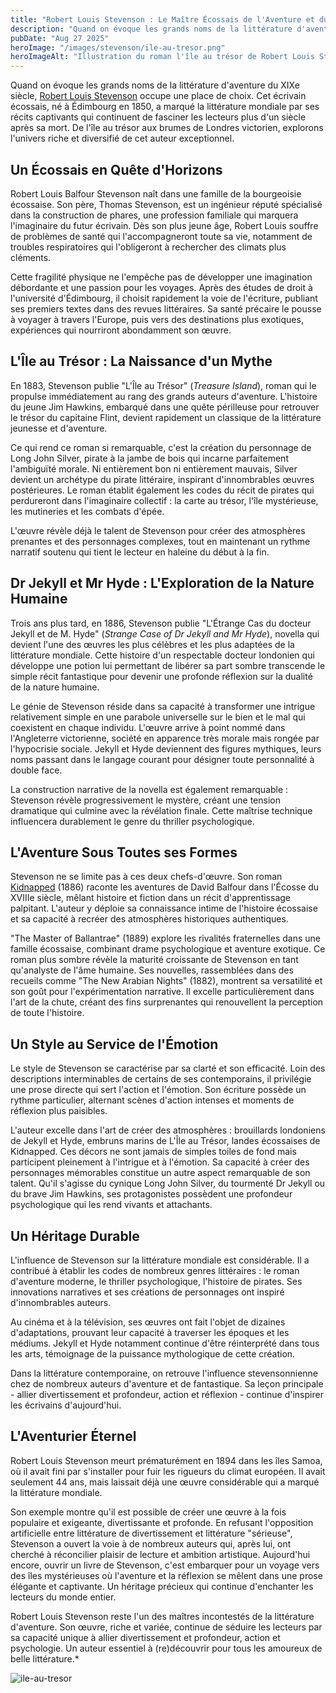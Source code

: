 ```yaml
---
title: "Robert Louis Stevenson : Le Maître Écossais de l'Aventure et du Mystère"
description: "Quand on évoque les grands noms de la littérature d'aventure du XIXe siècle, Robert Louis Stevenson occupe une place de choix. Cet écrivain écossais, né à Édimbourg en 1850, a marqué la littérature mondiale par ses récits captivants qui continuent de fasciner les lecteurs plus d'un siècle après sa mort. De l'île au trésor aux brumes de Londres victorien,explorons l'univers riche et diversifié de cet auteur exceptionnel."
pubDate: "Aug 27 2025"
heroImage: "/images/stevenson/ile-au-tresor.png"
heroImageAlt: "Illustration du roman l'île au trésor de Robert Louis Stevenson"
---
```



Quand on évoque les grands noms de la littérature d'aventure du XIXe siècle, [Robert Louis
Stevenson](https://fr.wikipedia.org/wiki/Robert_Louis_Stevenson) occupe une place de choix. Cet écrivain écossais, né à Édimbourg en 1850, a
marqué la littérature mondiale par ses récits captivants qui continuent de fasciner les
lecteurs plus d'un siècle après sa mort. De l'île au trésor aux brumes de Londres victorien,
explorons l'univers riche et diversifié de cet auteur exceptionnel.
## Un Écossais en Quête d'Horizons
Robert Louis Balfour Stevenson naît dans une famille de la bourgeoisie écossaise. Son
père, Thomas Stevenson, est un ingénieur réputé spécialisé dans la construction de phares,
une profession familiale qui marquera l'imaginaire du futur écrivain. Dès son plus jeune âge,
Robert Louis souffre de problèmes de santé qui l'accompagneront toute sa vie, notamment
de troubles respiratoires qui l'obligeront à rechercher des climats plus cléments.

Cette fragilité physique ne l'empêche pas de développer une imagination débordante et une
passion pour les voyages. Après des études de droit à l'université d'Édimbourg, il choisit
rapidement la voie de l'écriture, publiant ses premiers textes dans des revues littéraires. Sa
santé précaire le pousse à voyager à travers l'Europe, puis vers des destinations plus
exotiques, expériences qui nourriront abondamment son œuvre.
## L'Île au Trésor : La Naissance d'un Mythe
En 1883, Stevenson publie "L'Île au Trésor" (*Treasure Island*), roman qui le propulse
immédiatement au rang des grands auteurs d'aventure. L'histoire du jeune Jim Hawkins,
embarqué dans une quête périlleuse pour retrouver le trésor du capitaine Flint, devient
rapidement un classique de la littérature jeunesse et d'aventure.

Ce qui rend ce roman si remarquable, c'est la création du personnage de Long John Silver,
pirate à la jambe de bois qui incarne parfaitement l'ambiguïté morale. Ni entièrement bon ni
entièrement mauvais, Silver devient un archétype du pirate littéraire, inspirant d'innombrables œuvres postérieures. Le roman établit également les codes du récit de pirates qui perdureront dans l'imaginaire collectif : la carte au trésor, l'île mystérieuse, les mutineries et les combats d'épée.

L'œuvre révèle déjà le talent de Stevenson pour créer des atmosphères prenantes et des
personnages complexes, tout en maintenant un rythme narratif soutenu qui tient le lecteur
en haleine du début à la fin.
## Dr Jekyll et Mr Hyde : L'Exploration de la Nature Humaine
Trois ans plus tard, en 1886, Stevenson publie "L'Étrange Cas du docteur Jekyll et de M.
Hyde" (*Strange Case of Dr Jekyll and Mr Hyde*), novella qui devient l'une des œuvres les
plus célèbres et les plus adaptées de la littérature mondiale. Cette histoire d'un respectable
docteur londonien qui développe une potion lui permettant de libérer sa part sombre
transcende le simple récit fantastique pour devenir une profonde réflexion sur la dualité de la nature humaine.

Le génie de Stevenson réside dans sa capacité à transformer une intrigue relativement
simple en une parabole universelle sur le bien et le mal qui coexistent en chaque individu.
L'œuvre arrive à point nommé dans l'Angleterre victorienne, société en apparence très
morale mais rongée par l'hypocrisie sociale. Jekyll et Hyde deviennent des figures
mythiques, leurs noms passant dans le langage courant pour désigner toute personnalité à
double face.

La construction narrative de la novella est également remarquable : Stevenson révèle
progressivement le mystère, créant une tension dramatique qui culmine avec la révélation
finale. Cette maîtrise technique influencera durablement le genre du thriller psychologique.
## L'Aventure Sous Toutes ses Formes
Stevenson ne se limite pas à ces deux chefs-d'œuvre. Son roman [Kidnapped](/blog/kidnapped/) (1886)
raconte les aventures de David Balfour dans l'Écosse du XVIIIe siècle, mêlant histoire et
fiction dans un récit d'apprentissage palpitant. L'auteur y déploie sa connaissance intime de
l'histoire écossaise et sa capacité à recréer des atmosphères historiques authentiques.

"The Master of Ballantrae" (1889) explore les rivalités fraternelles dans une famille
écossaise, combinant drame psychologique et aventure exotique. Ce roman plus sombre
révèle la maturité croissante de Stevenson en tant qu'analyste de l'âme humaine.
Ses nouvelles, rassemblées dans des recueils comme "The New Arabian Nights" (1882),
montrent sa versatilité et son goût pour l'expérimentation narrative. Il excelle
particulièrement dans l'art de la chute, créant des fins surprenantes qui renouvellent la
perception de toute l'histoire.
## Un Style au Service de l'Émotion
Le style de Stevenson se caractérise par sa clarté et son efficacité. Loin des descriptions
interminables de certains de ses contemporains, il privilégie une prose directe qui sert
l'action et l'émotion. Son écriture possède un rythme particulier, alternant scènes d'action
intenses et moments de réflexion plus paisibles.

L'auteur excelle dans l'art de créer des atmosphères : brouillards londoniens de Jekyll et
Hyde, embruns marins de L'Île au Trésor, landes écossaises de Kidnapped. Ces décors ne
sont jamais de simples toiles de fond mais participent pleinement à l'intrigue et à l'émotion.
Sa capacité à créer des personnages mémorables constitue un autre aspect remarquable
de son talent. Qu'il s'agisse du cynique Long John Silver, du tourmenté Dr Jekyll ou du brave
Jim Hawkins, ses protagonistes possèdent une profondeur psychologique qui les rend
vivants et attachants.
## Un Héritage Durable
L'influence de Stevenson sur la littérature mondiale est considérable. Il a contribué à établir les codes de nombreux genres littéraires : le roman d'aventure moderne, le thriller
psychologique, l'histoire de pirates. Ses innovations narratives et ses créations de
personnages ont inspiré d'innombrables auteurs.

Au cinéma et à la télévision, ses œuvres ont fait l'objet de dizaines d'adaptations, prouvant
leur capacité à traverser les époques et les médiums. Jekyll et Hyde notamment continue
d'être réinterprété dans tous les arts, témoignage de la puissance mythologique de cette
création.

Dans la littérature contemporaine, on retrouve l'influence stevensonnienne chez de
nombreux auteurs d'aventure et de fantastique. Sa leçon principale - allier divertissement et
profondeur, action et réflexion - continue d'inspirer les écrivains d'aujourd'hui.
## L'Aventurier Éternel
Robert Louis Stevenson meurt prématurément en 1894 dans les îles Samoa, où il avait fini
par s'installer pour fuir les rigueurs du climat européen. Il avait seulement 44 ans, mais
laissait déjà une œuvre considérable qui a marqué la littérature mondiale.

Son exemple montre qu'il est possible de créer une œuvre à la fois populaire et exigeante,
divertissante et profonde. En refusant l'opposition artificielle entre littérature de
divertissement et littérature "sérieuse", Stevenson a ouvert la voie à de nombreux auteurs
qui, après lui, ont cherché à réconcilier plaisir de lecture et ambition artistique.
Aujourd'hui encore, ouvrir un livre de Stevenson, c'est embarquer pour un voyage vers des
îles mystérieuses où l'aventure et la réflexion se mêlent dans une prose élégante et
captivante. Un héritage précieux qui continue d'enchanter les lecteurs du monde entier.

Robert Louis Stevenson reste l'un des maîtres incontestés de la littérature d'aventure. Son
œuvre, riche et variée, continue de séduire les lecteurs par sa capacité unique à allier
divertissement et profondeur, action et psychologie. Un auteur essentiel à (re)découvrir pour
tous les amoureux de belle littérature.*

![ile-au-tresor](/images/stevenson/ile-au-tresor.png) 